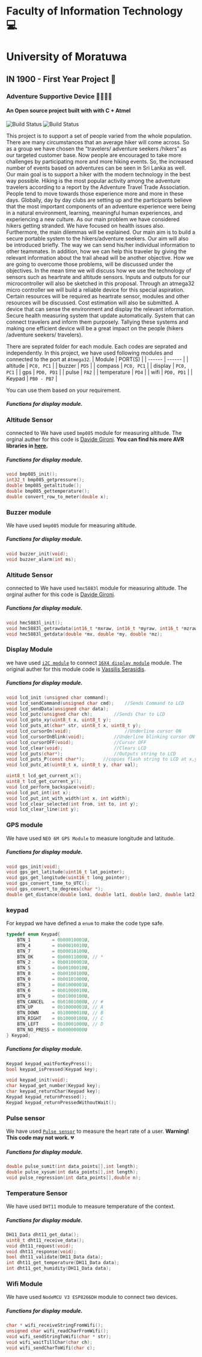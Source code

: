 # Faculty of Information Technology 💻
# University of Moratuwa
## IN 1900 - First Year Project 🤖
### Adventure Supportive Device 🧗‍♀️🧗‍♂️
#### An Open source project built with with C + Atmel
![Build Status](https://img.shields.io/github/directory-file-count/Wisipsy/Adventure-Supportive-Device)
![Build Status](https://img.shields.io/github/downloads/Wisipsy/Adventure-Supportive-Device/total)

This project is to support a set of people varied from the whole population. There are many
circumstances that an average hiker will come across. So as a group we have chosen the “travelers/
adventure seekers /hikers” as our targeted customer base. Now people are encouraged to take more
challenges by participating more and more hiking events. So, the increased number of events based on
adventures can be seen in Sri Lanka as well. Our main goal is to support a hiker with the modern
technology in the best way possible.
Hiking is the most popular activity among the adventure travelers according to a report by
the Adventure Travel Trade Association. People tend to move towards those experience more and
more in these days. Globally, day by day clubs are setting up and the participants believe that the
most important components of an adventure experience were being in a natural environment,
learning, meaningful human experiences, and experiencing a new culture.
As our main problem we have considered hikers getting stranded. We have focused on
health issues also. Furthermore, the main dilemmas will be explained. Our main aim is to build a
secure portable system to the hikers/adventure seekers. Our aim will also be introduced briefly.
The way we can send his/her individual information to other teammates. In addition, how we can
help this traveler by giving the relevant information about the trail ahead will be another objective.
How we are going to overcome those problems, will be discussed under the objectives.
In the mean time we will discuss how we use the technology of sensors such as heartrate
and altitude sensors. Inputs and outputs for our microcontroller will also be sketched in this
proposal. Through an atmega32 micro controller we will build a reliable device for this special
aspiration. Certain resources will be required as heartrate sensor, modules and other resources will
be discussed. Cost estimation will also be submitted.
A device that can sense the environment and display the relevant information. Secure health
measuring system that update automatically. System that can connect travelers and inform them
purposely. Tallying these systems and making one efficient device will be a great impact on the people
(hikers /adventure seekers/ travelers).

There are seprated folder for each module. Each codes are seprated and independently. In this project, we have used following modules and connected to the port at ```Atmega32```.
| Module | PORT(S) |
| ------ | ------ |
| altitude | ```PC0, PC1``` |
| buzzer | ```PD5``` |
| compass | ```PC0, PC1``` |
| display | ```PC0, PC1``` |
| gps | ```PD0, PD1``` |
| pulse | ```PA2``` |
| temperature |  ```PD4``` |
| wifi | ```PD0, PD1``` |
| Keypad | ```PB0 - PB7``` |

You can use them based on your requirement.

##### Functions for display module.

### Altitude Sensor
connected to 
We have used ``bmp085`` module for measuring altitude. The orginal auther for this code is [Davide Gironi](http://davidegironi.blogspot.com/). **You can find his more AVR libraries in [here](https://code.google.com/archive/p/davidegironi/downloads).**
##### Functions for display module.
```c
void bmp085_init();
int32_t bmp085_getpressure();
double bmp085_getaltitude();
double bmp085_gettemperature();
double convert_row_to_meter(double x);
```
### Buzzer module

We have used ``bmp085`` module for measuring altitude. 
##### Functions for display module.
```c
void buzzer_init(void);
void buzzer_alarm(int ms);
```
### Altitude Sensor
connected to 
We have used ``hmc5883l`` module for measuring altitude.  The orginal auther for this code is [Davide Gironi](http://davidegironi.blogspot.com/). 
##### Functions for display module.
```c
void hmc5883l_init();
void hmc5883l_getrawdata(int16_t *mxraw, int16_t *myraw, int16_t *mzraw);
void hmc5883l_getdata(double *mx, double *my, double *mz);
```

### Display Module
we have used [```i2C module```](https://www.electronicscomp.com/i2c-module-16x2-lcd-india#:~:text=I2C%20Module%20has%20a%20inbuilt,of%20either%200x27%20or%200x3F.&text=With%20this%20I2C%20interface%20module,display%20via%20only%202%20wires.) to connect [```16X4 display module```](https://www.winstar.com.tw/products/character-lcd-display-module/lcd-16x4.html) module. The original auther for this module code is [Vassilis Serasidis](https://github.com/Serasidis).
##### Functions for display module.
```c
void lcd_init (unsigned char command);
void lcd_sendCommand(unsigned char cmd);	//Sends Command to LCD
void lcd_sendData(unsigned char data);
void lcd_putc(unsigned char ch);		//Sends Char to LCD
void lcd_goto_xy(uint8_t x, uint8_t y);
void lcd_puts_at(char* str, uint8_t x, uint8_t y);
void lcd_cursorOn(void);					//Underline cursor ON
void lcd_cursorOnBlink(void);			//Underline blinking cursor ON
void lcd_cursorOFF(void);				//Cursor OFF
void lcd_clear(void);					//Clears LCD
void lcd_puts(char*);					//Outputs string to LCD
void lcd_puts_P(const char*);		//copies flash string to LCD at x,y
void lcd_putc_at(uint8_t x, uint8_t y, char val);

uint8_t lcd_get_current_x();
uint8_t lcd_get_current_y();
void lcd_perform_backspace(void);
void lcd_put_int(int x);
void lcd_put_int_with_width(int x, int width);
void lcd_clear_selected(int from, int to, int y);
void lcd_clear_line(int y);
```
### GPS module

We have used ```NEO 6M GPS Module``` to measure longitude and latitude.
##### Functions for display module.
```c
void gps_init(void);
void gps_get_latitude(uint16_t lat_pointer);
void gps_get_longitude(uint16_t long_pointer);
void gps_convert_time_to_UTC();
void gps_convert_to_degrees(char *);
double get_distance(double lon1, double lat1, double lon2, double lat2);
```
### keypad
For keypad we have defined a ```enum``` to make the code type safe.

```c
typedef enum Keypad{
	BTN_1		 = 0b00010001U,
	BTN_4		 = 0b00010010U,
	BTN_7		 = 0b00010100U,
	BTN_OK		 = 0b00011000U, // *
	BTN_2		 = 0b00100001U,
	BTN_5		 = 0b00100010U,
	BTN_8		 = 0b00100100U,
	BTN_0		 = 0b00101000U,
	BTN_3		 = 0b01000001U,
	BTN_6	  	 = 0b01000010U,
	BTN_9		 = 0b01000100U,
	BTN_CANCEL	 = 0b01001000U, // #
	BTN_UP		 = 0b10000001U, // A
	BTN_DOWN	 = 0b10000010U, // B
	BTN_RIGHT	 = 0b10000100U, // C
	BTN_LEFT	 = 0b10001000U, // D
	BTN_NO_PRESS = 0b00000000U 
} Keypad;
```
##### Functions for display module.
```c
Keypad keypad_waitForKeyPress();
bool keypad_isPressed(Keypad key);

void keypad_init(void);
char keypad_get_number(Keypad key);
char keypad_returnChar(Keypad key);
Keypad keypad_returnPressed();
Keypad keypad_returnPressedWithoutWait();
```

### Pulse sensor

We have used [```Pulse sensor```](https://pulsesensor.com/) to measure the heart rate of a user. 
**Warning! This code may not work.** 💔

##### Functions for display module.
```c
double pulse_sumit(int data_points[],int length);
double pulse_xysum(int data_points[],int length);
void pulse_regression(int data_points[],double n);
```

### Temperature Sensor

We have used ```DHT11``` module to measure temperature of the context.
##### Functions for display module.
```c
DH11_Data dht11_get_data();
uint8_t dht11_receive_data();
void dht11_request(void);
void dht11_response(void);
bool dht11_validate(DH11_Data data);
int dht11_get_temperature(DH11_Data data);
int dht11_get_humidity(DH11_Data data);
```

### Wifi Module

We have used ```NodeMCU V3 ESP8266DH``` module to connect two devices.

##### Functions for display module.
```c
char * wifi_receiveStringFromWifi();
unsigned char wifi_readCharFromWifi();
void wifi_sendStringToWifi(char * str);
void wifi_waitTillChar(char ch);
void wifi_sendCharToWifi(char c);
```
